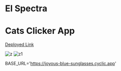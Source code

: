 # El Spectra #
# Cats Clicker App #


<a  href="https://640d8a36611f6146de0901d3--astounding-taiyaki-f3e1ad.netlify.app/" >Deployed Link</a>

![z](https://user-images.githubusercontent.com/101394814/222978685-611c7aae-9ca0-48c3-b383-552deede3b59.png)
![z1](https://user-images.githubusercontent.com/101394814/222978733-56470151-38fe-4c09-94b7-5a67cdf401dd.png)


BASE_URL='https://joyous-blue-sunglasses.cyclic.app'





